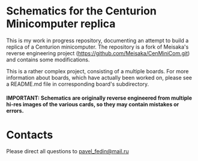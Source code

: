# Schematics for the Centurion Minicomputer replica

This is my work in progress repository, documenting an attempt to build a replica of a
Centurion minicomputer. The repository is a fork of Meisaka's reverse engineering project
(https://github.com/Meisaka/CenMiniCom.git) and contains some modifications.

This is a rather complex project, consisting of a multiple boards. For more information about
boards, which have actually been worked on, please see a README.md file in corresponding board's
subdirectory.

#### IMPORTANT: Schematics are originally reverse engineered from multiple hi-res images of the various cards, so they may contain mistakes or errors.

# Contacts

Please direct all questions to pavel_fedin@mail.ru
